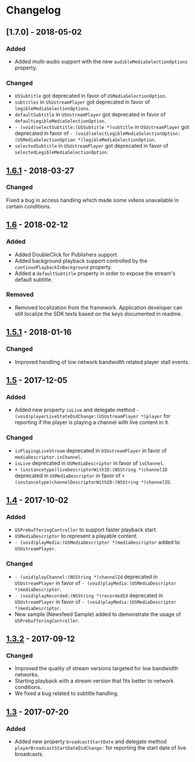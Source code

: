 # Changelog

## [1.7.0] - 2018-05-02
### Added
- Added multi-audio support with the new `audibleMediaSelectionOptions` property.

### Changed
- `USSubtitle` got deprecated in favor of `USMediaSelectionOption`.
- `subtitles` in `USUstreamPlayer` got deprecated in favor of `legibleMediaSelectionOptions`.
- `defaultSubtitle` in `USUstreamPlayer` got deprecated in favor of `defaultLegibleMediaSelectionOption`.
- `- (void)selectSubtitle:(USSubtitle *)subtitle` in `USUstreamPlayer` got deprecated in favor of `- (void)selectLegibleMediaSelectionOption:(USMediaSelectionOption *)legibleMediaSelectionOption`.
- `selectedSubtitle` in `USUstreamPlayer` got deprecated in favor of `selectedLegibleMediaSelectionOption`.

## [1.6.1] - 2018-03-27
### Changed
Fixed a bug in access handling which made some videos unavailable in certain conditions.

## [1.6] - 2018-02-12
### Added
- Added DoubleClick for Publishers support.
- Added background playback support controlled by the `continuePlaybackInBackground` property.
- Added a `defaultSubtitle` property in order to expose the stream's default subtitle.

### Removed
- Removed localization from the framework. Application developer can still localize the SDK texts based on the keys documented in readme.

## [1.5.1] - 2018-01-16
### Changed
- Improved handling of low network bandwidth related player stall events.

## [1.5] - 2017-12-05
### Added
- Added new property `isLive` and delegate method `- (void)playerLiveStateDidChange:(USUstreamPlayer *)player` for reporting if the player is playing a channel with live content in it.

### Changed
- `isPlayingLiveStream` deprecated in `USUstreamPlayer` in favor of `mediaDescriptor.isChannel`.
- `isLive` deprecated in `USMediaDescriptor` in favor of `isChannel`.
- `+ (instancetype)liveDescriptorWithID:(NSString *)channelID` deprecated in `USMediaDescriptor` in favor of `+ (instancetype)channelDescriptorWithID:(NSString *)channelID`.

## [1.4] - 2017-10-02
### Added
- `USPrebufferingController` to support faster playback start.
- `USMediaDescriptor` to represent a playable content.
- `- (void)playMedia:(USMediaDescriptor *)mediaDescriptor` added to `USUstreamPlayer`.

### Changed
- `- (void)playChannel:(NSString *)channelId` deprecated in `USUstreamPlayer` in favor of `- (void)playMedia:(USMediaDescriptor *)mediaDescriptor`.
- `- (void)playRecorded:(NSString *)recordedId` deprecated in `USUstreamPlayer` in favor of `- (void)playMedia:(USMediaDescriptor *)mediaDescriptor`.
- New sample (Newsfeed Sample) added to demonstrate the usage of `USPrebufferingController`.

## [1.3.2] - 2017-09-12
### Changed
- Improved the quality of stream versions targeted for low bandwidth networks.
- Starting playback with a stream version that fits better to network conditions.
- We fixed a bug related to subtitle handling.

## [1.3] - 2017-07-20
### Added
- Added new property `broadcastStartDate` and delegate method `playerBroadcastStartDateDidChange:` for reporting the start date of live broadcasts.

[1.3]: ../1.3/
[1.3.2]: ../1.3/
[1.4]: ../1.4/
[1.5]: ../1.5/
[1.5.1]: ../1.5.1/
[1.6]: ../1.6/
[1.6.1]: ../1.6.1/